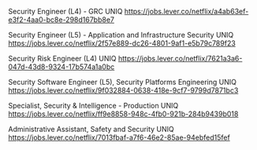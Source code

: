 Security Engineer (L4) - GRC UNIQ https://jobs.lever.co/netflix/a4ab63ef-e3f2-4aa0-bc8e-298d167bb8e7

Security Engineer (L5) - Application and Infrastructure Security UNIQ https://jobs.lever.co/netflix/2f57e889-dc26-4801-9af1-e5b79c789f23

Security Risk Engineer (L4) UNIQ https://jobs.lever.co/netflix/7621a3a6-047d-43d8-9324-17b574a1a0bc

Security Software Engineer (L5), Security Platforms Engineering UNIQ https://jobs.lever.co/netflix/9f032884-0638-418e-9cf7-9799d7871bc3

Specialist, Security & Intelligence - Production UNIQ https://jobs.lever.co/netflix/ff9e8858-948c-4fb0-921b-284b9439b018

Administrative Assistant, Safety and Security UNIQ https://jobs.lever.co/netflix/7013fbaf-a7f6-46e2-85ae-94ebfed15fef

